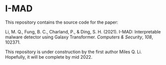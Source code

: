 # I-MAD

This repository contains the source code for the paper:

Li, M. Q., Fung, B. C., Charland, P., & Ding, S. H. (2021). I-MAD: Interpretable malware detector using Galaxy Transformer. _Computers & Security_, _108_, 102371.

This repository is under construction by the first author Miles Q. Li. Hopefully, it will be complete by mid 2022.
